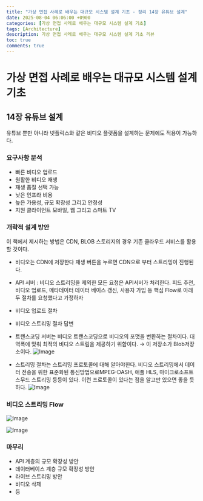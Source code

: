 ```yaml
---
title: "가상 면접 사례로 배우는 대규모 시스템 설계 기초 - 정리 14장 유튜브 설계"
date: 2025-08-04 06:06:00 +0900
categories: [가상 면접 사례로 배우는 대규모 시스템 설계 기초]
tags: [Architecture]
description: 가상 면접 사례로 배우는 대규모 시스템 설계 기초 리뷰
toc: true
comments: true
---
```


# 가상 면접 사례로 배우는 대규모 시스템 설계 기초 

## 14장 유튜브 설계

유튜브 뿐만 아니라 넷플릭스와 같은 비디오 플랫폼을 설계하는 문제에도 적용이 가능하다.

### 요구사항 분석 

- 빠른 비디오 업로드
- 원활한 비디오 재생
- 재생 품질 선택 가능
- 낮은 인프라 비용
- 높은 가용성, 규모 확장성 그리고 안정성
- 지원 클라이언트 모바일, 웹 그리고 스마트 TV
### 개략적 설계 방안

이 책에서 제시하는 방법은 CDN, BLOB 스토리지의 경우 기존 클라우드 서비스를 활용할 것이다. 

- 비디오는 CDN에 저장한다 재생 버튼을 누르면 CDN으로 부터 스트리밍이 진행된다. 
- API 서버 : 비디오 스트리밍을 제외한 모든 요청은 API서버가 처리한다. 피드 추천, 비디오 업로드, 메타데이터 데이터 베이스 갱신, 사용자 가입 등
핵심 Flow로 아래 두 절차를 요청했다고 가정하자

- 비디오 업로드 절차
- 비디오 스트리밍 절차
답변

- 트랜스코딩 서버는 비디오 트랜스코딩으로 비디오의 포맷을 변환하는 절차이다. 대역폭에 맞춰 최적의 비디오 스트림을 제공하기 위함이다. → 이 저장소가 Blob저장소이다.
![Image](https://prod-files-secure.s3.us-west-2.amazonaws.com/e6db513d-ec54-40ff-aa74-2487b0bcfe15/7b04cdb2-ced4-4bf8-9605-bbcc0c31c0c9/Untitled.png?X-Amz-Algorithm=AWS4-HMAC-SHA256&X-Amz-Content-Sha256=UNSIGNED-PAYLOAD&X-Amz-Credential=ASIAZI2LB466QFR6Q4HW%2F20250804%2Fus-west-2%2Fs3%2Faws4_request&X-Amz-Date=20250804T072125Z&X-Amz-Expires=3600&X-Amz-Security-Token=IQoJb3JpZ2luX2VjEAcaCXVzLXdlc3QtMiJIMEYCIQCedAO2O0JcUxhhtRCwAXxBxxVZq8qI6fQFLHlV0E0tDAIhAK0T7DGRIjVTSdttb%2B0hgpg980H3WOIN0ei1jPnYaTDlKv8DCEAQABoMNjM3NDIzMTgzODA1IgyN5Xx9NXBGHkyjY%2F0q3AMsgVq9CLG%2B9%2FUsX7DStj35DKAOAICgZBiuW4872jL0PJAgdqNn2oKCUggAxn0K3%2FyQ5Tj1N1BI7%2FEU7sUx9ar2f%2BuC0eZAweTFFyz4ge%2F00pnhRRngLr6WVbmvV7Fg4fczEFoGWAjTHaI1NSYD%2BH4ZpyvN2YsMMtzCFgfst2G8esnBsUnJjuB8Sgfq984cBQDmD%2BVca6HSDkW%2B112xbNXvyVdCsT5%2FOKxTfLOPXPaSMWK87l0ilxKhmf8vZEPpZOX3DKRI8CIFu6%2FD8j%2BWg4169mVe0IznOByhJEPTNVFbvGR06mofbD0AFXVe9KjGqwHlGURoGATAZbVAlc0O6vgE77A3DS%2FJGSpouiZKxf%2BsFElHfeFZS5ccy4EPT2Ad1LfgPcn95aAKiobGASIWSmoONixaQSR2CYYv2K8GeThHe2oz9wPV1aaNbINfqjvb5GN6iJfZlWKfXK1gXu%2FdiNMyk%2FcV1yVBxDR2YKR1mZBttzbdvCvxV4zuZ1Qbzpr7QmRxE8rEqxwCvOQcutz0vnkj1BYk2xbdsIfkl44LM0fStR0MNv4%2F7%2BfFykQNCUV5OXckJ4tv652JpHN%2FS61lF1awanxzjbveFPkgKjCjFhM5K5mOymM%2FgDZdI5rEBTCmuMHEBjqkAXY9U9i0ueKqGKJJbiw1beamR30T75XbZZZi0ytR8%2F22jrqL%2BuTUoOa0MX03o5mtz%2F8HVUyGJJODe33P6ZBcRV1Ubv5kxA9B%2F5sY730yYj2SyM%2BVTOqafR8MedvUaYRKesA1ix2mb59OkyW0vYC5keqEjB5XoSdIhF90lk%2B9VI%2F%2FoPogEEQFrjwMHeDKTq2P8HL4YeV6LnbYUa7lElwE%2F%2FPYVcrZ&X-Amz-Signature=93edc7e222b7daf6d4c5f313a74f783cc87dc0f465d67151b210b2085fa0f53a&X-Amz-SignedHeaders=host&x-amz-checksum-mode=ENABLED&x-id=GetObject)

- 스트리밍 절차는 스트리밍 프로토콜에 대해 알아야한다. 비디오 스트리밍에서 데이터 전송을 위한 표준화된 통신방법으로MPEG-DASH, 애플 HLS, 마이크로소프트 스무드 스트리밍 등등이 있다. 이런 프로토콜이 있다는 점을 알고만 있으면 좋을 듯 하다.
![Image](https://prod-files-secure.s3.us-west-2.amazonaws.com/e6db513d-ec54-40ff-aa74-2487b0bcfe15/8fcbf81f-4911-4ada-b971-9ee3810d30fa/Untitled.png?X-Amz-Algorithm=AWS4-HMAC-SHA256&X-Amz-Content-Sha256=UNSIGNED-PAYLOAD&X-Amz-Credential=ASIAZI2LB466QFR6Q4HW%2F20250804%2Fus-west-2%2Fs3%2Faws4_request&X-Amz-Date=20250804T072125Z&X-Amz-Expires=3600&X-Amz-Security-Token=IQoJb3JpZ2luX2VjEAcaCXVzLXdlc3QtMiJIMEYCIQCedAO2O0JcUxhhtRCwAXxBxxVZq8qI6fQFLHlV0E0tDAIhAK0T7DGRIjVTSdttb%2B0hgpg980H3WOIN0ei1jPnYaTDlKv8DCEAQABoMNjM3NDIzMTgzODA1IgyN5Xx9NXBGHkyjY%2F0q3AMsgVq9CLG%2B9%2FUsX7DStj35DKAOAICgZBiuW4872jL0PJAgdqNn2oKCUggAxn0K3%2FyQ5Tj1N1BI7%2FEU7sUx9ar2f%2BuC0eZAweTFFyz4ge%2F00pnhRRngLr6WVbmvV7Fg4fczEFoGWAjTHaI1NSYD%2BH4ZpyvN2YsMMtzCFgfst2G8esnBsUnJjuB8Sgfq984cBQDmD%2BVca6HSDkW%2B112xbNXvyVdCsT5%2FOKxTfLOPXPaSMWK87l0ilxKhmf8vZEPpZOX3DKRI8CIFu6%2FD8j%2BWg4169mVe0IznOByhJEPTNVFbvGR06mofbD0AFXVe9KjGqwHlGURoGATAZbVAlc0O6vgE77A3DS%2FJGSpouiZKxf%2BsFElHfeFZS5ccy4EPT2Ad1LfgPcn95aAKiobGASIWSmoONixaQSR2CYYv2K8GeThHe2oz9wPV1aaNbINfqjvb5GN6iJfZlWKfXK1gXu%2FdiNMyk%2FcV1yVBxDR2YKR1mZBttzbdvCvxV4zuZ1Qbzpr7QmRxE8rEqxwCvOQcutz0vnkj1BYk2xbdsIfkl44LM0fStR0MNv4%2F7%2BfFykQNCUV5OXckJ4tv652JpHN%2FS61lF1awanxzjbveFPkgKjCjFhM5K5mOymM%2FgDZdI5rEBTCmuMHEBjqkAXY9U9i0ueKqGKJJbiw1beamR30T75XbZZZi0ytR8%2F22jrqL%2BuTUoOa0MX03o5mtz%2F8HVUyGJJODe33P6ZBcRV1Ubv5kxA9B%2F5sY730yYj2SyM%2BVTOqafR8MedvUaYRKesA1ix2mb59OkyW0vYC5keqEjB5XoSdIhF90lk%2B9VI%2F%2FoPogEEQFrjwMHeDKTq2P8HL4YeV6LnbYUa7lElwE%2F%2FPYVcrZ&X-Amz-Signature=1582b8e5f90c5e481466e2df97725c8dd51b0de3856606ae221cf0ed47f4053c&X-Amz-SignedHeaders=host&x-amz-checksum-mode=ENABLED&x-id=GetObject)

### 비디오 스트리밍 Flow

![Image](https://prod-files-secure.s3.us-west-2.amazonaws.com/e6db513d-ec54-40ff-aa74-2487b0bcfe15/123d7350-a870-40b1-835a-77b327624f72/Untitled.png?X-Amz-Algorithm=AWS4-HMAC-SHA256&X-Amz-Content-Sha256=UNSIGNED-PAYLOAD&X-Amz-Credential=ASIAZI2LB466QFR6Q4HW%2F20250804%2Fus-west-2%2Fs3%2Faws4_request&X-Amz-Date=20250804T072125Z&X-Amz-Expires=3600&X-Amz-Security-Token=IQoJb3JpZ2luX2VjEAcaCXVzLXdlc3QtMiJIMEYCIQCedAO2O0JcUxhhtRCwAXxBxxVZq8qI6fQFLHlV0E0tDAIhAK0T7DGRIjVTSdttb%2B0hgpg980H3WOIN0ei1jPnYaTDlKv8DCEAQABoMNjM3NDIzMTgzODA1IgyN5Xx9NXBGHkyjY%2F0q3AMsgVq9CLG%2B9%2FUsX7DStj35DKAOAICgZBiuW4872jL0PJAgdqNn2oKCUggAxn0K3%2FyQ5Tj1N1BI7%2FEU7sUx9ar2f%2BuC0eZAweTFFyz4ge%2F00pnhRRngLr6WVbmvV7Fg4fczEFoGWAjTHaI1NSYD%2BH4ZpyvN2YsMMtzCFgfst2G8esnBsUnJjuB8Sgfq984cBQDmD%2BVca6HSDkW%2B112xbNXvyVdCsT5%2FOKxTfLOPXPaSMWK87l0ilxKhmf8vZEPpZOX3DKRI8CIFu6%2FD8j%2BWg4169mVe0IznOByhJEPTNVFbvGR06mofbD0AFXVe9KjGqwHlGURoGATAZbVAlc0O6vgE77A3DS%2FJGSpouiZKxf%2BsFElHfeFZS5ccy4EPT2Ad1LfgPcn95aAKiobGASIWSmoONixaQSR2CYYv2K8GeThHe2oz9wPV1aaNbINfqjvb5GN6iJfZlWKfXK1gXu%2FdiNMyk%2FcV1yVBxDR2YKR1mZBttzbdvCvxV4zuZ1Qbzpr7QmRxE8rEqxwCvOQcutz0vnkj1BYk2xbdsIfkl44LM0fStR0MNv4%2F7%2BfFykQNCUV5OXckJ4tv652JpHN%2FS61lF1awanxzjbveFPkgKjCjFhM5K5mOymM%2FgDZdI5rEBTCmuMHEBjqkAXY9U9i0ueKqGKJJbiw1beamR30T75XbZZZi0ytR8%2F22jrqL%2BuTUoOa0MX03o5mtz%2F8HVUyGJJODe33P6ZBcRV1Ubv5kxA9B%2F5sY730yYj2SyM%2BVTOqafR8MedvUaYRKesA1ix2mb59OkyW0vYC5keqEjB5XoSdIhF90lk%2B9VI%2F%2FoPogEEQFrjwMHeDKTq2P8HL4YeV6LnbYUa7lElwE%2F%2FPYVcrZ&X-Amz-Signature=25a1e966ea26e34fa8e383f994e01a69cb822d9b3137e15f472aeaae587d5a1e&X-Amz-SignedHeaders=host&x-amz-checksum-mode=ENABLED&x-id=GetObject)

![Image](https://prod-files-secure.s3.us-west-2.amazonaws.com/e6db513d-ec54-40ff-aa74-2487b0bcfe15/b86ce916-ce5c-4fe2-85a5-c7a59fa6968b/Untitled.png?X-Amz-Algorithm=AWS4-HMAC-SHA256&X-Amz-Content-Sha256=UNSIGNED-PAYLOAD&X-Amz-Credential=ASIAZI2LB466QFR6Q4HW%2F20250804%2Fus-west-2%2Fs3%2Faws4_request&X-Amz-Date=20250804T072125Z&X-Amz-Expires=3600&X-Amz-Security-Token=IQoJb3JpZ2luX2VjEAcaCXVzLXdlc3QtMiJIMEYCIQCedAO2O0JcUxhhtRCwAXxBxxVZq8qI6fQFLHlV0E0tDAIhAK0T7DGRIjVTSdttb%2B0hgpg980H3WOIN0ei1jPnYaTDlKv8DCEAQABoMNjM3NDIzMTgzODA1IgyN5Xx9NXBGHkyjY%2F0q3AMsgVq9CLG%2B9%2FUsX7DStj35DKAOAICgZBiuW4872jL0PJAgdqNn2oKCUggAxn0K3%2FyQ5Tj1N1BI7%2FEU7sUx9ar2f%2BuC0eZAweTFFyz4ge%2F00pnhRRngLr6WVbmvV7Fg4fczEFoGWAjTHaI1NSYD%2BH4ZpyvN2YsMMtzCFgfst2G8esnBsUnJjuB8Sgfq984cBQDmD%2BVca6HSDkW%2B112xbNXvyVdCsT5%2FOKxTfLOPXPaSMWK87l0ilxKhmf8vZEPpZOX3DKRI8CIFu6%2FD8j%2BWg4169mVe0IznOByhJEPTNVFbvGR06mofbD0AFXVe9KjGqwHlGURoGATAZbVAlc0O6vgE77A3DS%2FJGSpouiZKxf%2BsFElHfeFZS5ccy4EPT2Ad1LfgPcn95aAKiobGASIWSmoONixaQSR2CYYv2K8GeThHe2oz9wPV1aaNbINfqjvb5GN6iJfZlWKfXK1gXu%2FdiNMyk%2FcV1yVBxDR2YKR1mZBttzbdvCvxV4zuZ1Qbzpr7QmRxE8rEqxwCvOQcutz0vnkj1BYk2xbdsIfkl44LM0fStR0MNv4%2F7%2BfFykQNCUV5OXckJ4tv652JpHN%2FS61lF1awanxzjbveFPkgKjCjFhM5K5mOymM%2FgDZdI5rEBTCmuMHEBjqkAXY9U9i0ueKqGKJJbiw1beamR30T75XbZZZi0ytR8%2F22jrqL%2BuTUoOa0MX03o5mtz%2F8HVUyGJJODe33P6ZBcRV1Ubv5kxA9B%2F5sY730yYj2SyM%2BVTOqafR8MedvUaYRKesA1ix2mb59OkyW0vYC5keqEjB5XoSdIhF90lk%2B9VI%2F%2FoPogEEQFrjwMHeDKTq2P8HL4YeV6LnbYUa7lElwE%2F%2FPYVcrZ&X-Amz-Signature=be6cbcc32a9927aa817ac49f9f0ca20e32f08163dc0975f1b694103c249bb25d&X-Amz-SignedHeaders=host&x-amz-checksum-mode=ENABLED&x-id=GetObject)

### 마무리

- API 계층의 규모 확장성 방안
- 데이터베이스 계층 규모 확장성 방안
- 라이브 스트리밍 방안
- 비디오 삭제
- 등

